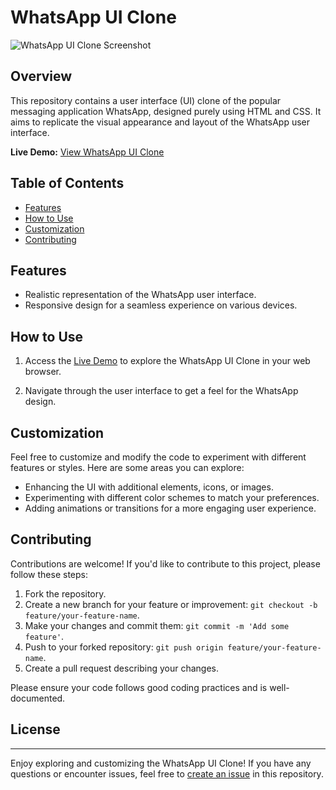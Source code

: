 # WhatsApp UI Clone

![WhatsApp UI Clone Screenshot](https://devilhackzz.github.io/screenshots/screenshot.png) <!-- Add a screenshot of your WhatsApp UI Clone here -->

## Overview

This repository contains a user interface (UI) clone of the popular messaging application WhatsApp, designed purely using HTML and CSS. It aims to replicate the visual appearance and layout of the WhatsApp user interface.

**Live Demo:** [View WhatsApp UI Clone](https://devilhackzz.github.io/whatsapp-clone/)

## Table of Contents

- [Features](#features)
- [How to Use](#how-to-use)
- [Customization](#customization)
- [Contributing](#contributing)

## Features

- Realistic representation of the WhatsApp user interface.
- Responsive design for a seamless experience on various devices.

## How to Use

1. Access the [Live Demo](https://devilhackzz.github.io/whatsapp-clone/) to explore the WhatsApp UI Clone in your web browser.

2. Navigate through the user interface to get a feel for the WhatsApp design.

## Customization

Feel free to customize and modify the code to experiment with different features or styles. Here are some areas you can explore:

- Enhancing the UI with additional elements, icons, or images.
- Experimenting with different color schemes to match your preferences.
- Adding animations or transitions for a more engaging user experience.

## Contributing

Contributions are welcome! If you'd like to contribute to this project, please follow these steps:

1. Fork the repository.
2. Create a new branch for your feature or improvement: `git checkout -b feature/your-feature-name`.
3. Make your changes and commit them: `git commit -m 'Add some feature'`.
4. Push to your forked repository: `git push origin feature/your-feature-name`.
5. Create a pull request describing your changes.

Please ensure your code follows good coding practices and is well-documented.

## License

---

Enjoy exploring and customizing the WhatsApp UI Clone! If you have any questions or encounter issues, feel free to [create an issue](https://github.com/devilhackzz/whatsapp-clone/issues) in this repository.
